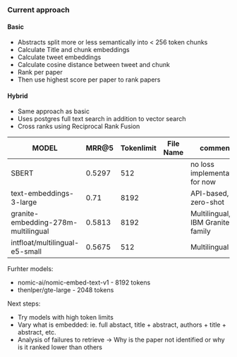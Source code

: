 ### Current approach

#### Basic

- Abstracts split more or less semantically into < 256 token chunks
- Calculate Title and chunk embeddings
- Calculate tweet embeddings
- Calculate cosine distance between tweet and chunk
- Rank per paper
- Then use highest score per paper to rank papers

#### Hybrid

- Same approach as basic
- Uses postgres full text search in addition to vector search
- Cross ranks using Reciprocal Rank Fusion


| MODEL                               | MRR@5  | Tokenlimit |File Name     | comment                          |
|-------------------------------------|--------|------------|--------------|----------------------------------|
| SBERT                               | 0.5297 | 512        |              | no loss implementation for now   |
| text-embeddings-3-large             | 0.71   | 8192       |              |API-based, zero-shot             |
| granite-embedding-278m-multilingual | 0.5813 | 8192       |              |Multilingual, IBM Granite family |
| intfloat/multilingual-e5-small      | 0.5675 | 512        |              |Multilingual                     |

Furhter models:
- nomic-ai/nomic-embed-text-v1 - 8192 tokens
- thenlper/gte-large - 2048 tokens 

Next steps:

- Try models with high token limits
- Vary what is embedded: ie. full abstact, title + abstract, authors + title + abstract, etc.
- Analysis of failures to retrieve -> Why is the paper not identified or why is it ranked lower than others





